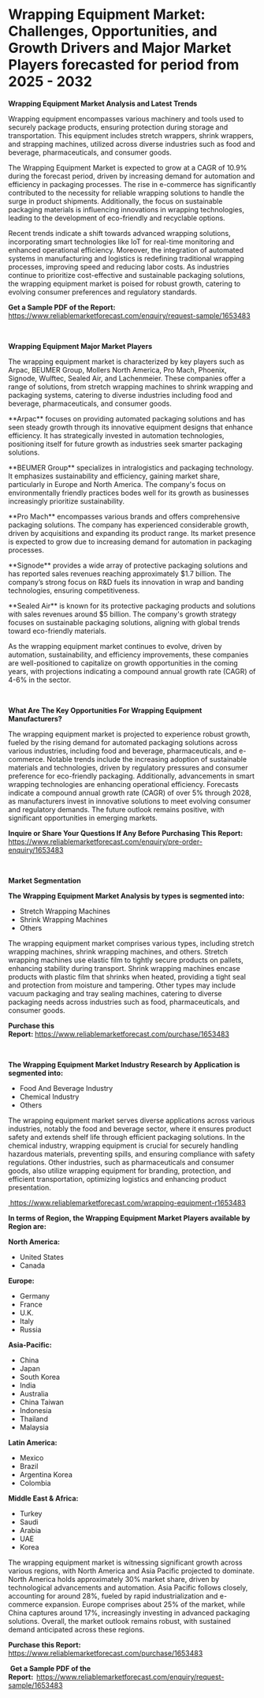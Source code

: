 <p><h1>Wrapping Equipment Market: Challenges, Opportunities, and Growth Drivers and Major Market Players forecasted for period from 2025 - 2032</h1></p><p><strong>Wrapping Equipment Market Analysis and Latest Trends</strong></p>
<p><p>Wrapping equipment encompasses various machinery and tools used to securely package products, ensuring protection during storage and transportation. This equipment includes stretch wrappers, shrink wrappers, and strapping machines, utilized across diverse industries such as food and beverage, pharmaceuticals, and consumer goods.</p><p>The Wrapping Equipment Market is expected to grow at a CAGR of 10.9% during the forecast period, driven by increasing demand for automation and efficiency in packaging processes. The rise in e-commerce has significantly contributed to the necessity for reliable wrapping solutions to handle the surge in product shipments. Additionally, the focus on sustainable packaging materials is influencing innovations in wrapping technologies, leading to the development of eco-friendly and recyclable options.</p><p>Recent trends indicate a shift towards advanced wrapping solutions, incorporating smart technologies like IoT for real-time monitoring and enhanced operational efficiency. Moreover, the integration of automated systems in manufacturing and logistics is redefining traditional wrapping processes, improving speed and reducing labor costs. As industries continue to prioritize cost-effective and sustainable packaging solutions, the wrapping equipment market is poised for robust growth, catering to evolving consumer preferences and regulatory standards.</p></p>
<p><strong>Get a Sample PDF of the Report:&nbsp;</strong> <a href="https://www.reliablemarketforecast.com/enquiry/request-sample/1653483?utm_campaign=2479&utm_medium=2&utm_source=Github&utm_content=ia&utm_term=16042025&utm_id=wrapping-equipment">https://www.reliablemarketforecast.com/enquiry/request-sample/1653483</a></p>
<p>&nbsp;</p>
<p><strong>Wrapping Equipment Major Market Players</strong></p>
<p><p>The wrapping equipment market is characterized by key players such as Arpac, BEUMER Group, Mollers North America, Pro Mach, Phoenix, Signode, Wulftec, Sealed Air, and Lachenmeier. These companies offer a range of solutions, from stretch wrapping machines to shrink wrapping and packaging systems, catering to diverse industries including food and beverage, pharmaceuticals, and consumer goods.</p><p>**Arpac** focuses on providing automated packaging solutions and has seen steady growth through its innovative equipment designs that enhance efficiency. It has strategically invested in automation technologies, positioning itself for future growth as industries seek smarter packaging solutions.</p><p>**BEUMER Group** specializes in intralogistics and packaging technology. It emphasizes sustainability and efficiency, gaining market share, particularly in Europe and North America. The company's focus on environmentally friendly practices bodes well for its growth as businesses increasingly prioritize sustainability.</p><p>**Pro Mach** encompasses various brands and offers comprehensive packaging solutions. The company has experienced considerable growth, driven by acquisitions and expanding its product range. Its market presence is expected to grow due to increasing demand for automation in packaging processes.</p><p>**Signode** provides a wide array of protective packaging solutions and has reported sales revenues reaching approximately $1.7 billion. The company’s strong focus on R&D fuels its innovation in wrap and banding technologies, ensuring competitiveness.</p><p>**Sealed Air** is known for its protective packaging products and solutions with sales revenues around $5 billion. The company's growth strategy focuses on sustainable packaging solutions, aligning with global trends toward eco-friendly materials.</p><p>As the wrapping equipment market continues to evolve, driven by automation, sustainability, and efficiency improvements, these companies are well-positioned to capitalize on growth opportunities in the coming years, with projections indicating a compound annual growth rate (CAGR) of 4-6% in the sector.</p></p>
<p>&nbsp;</p>
<p><strong>What Are The Key Opportunities For Wrapping Equipment Manufacturers?</strong></p>
<p><p>The wrapping equipment market is projected to experience robust growth, fueled by the rising demand for automated packaging solutions across various industries, including food and beverage, pharmaceuticals, and e-commerce. Notable trends include the increasing adoption of sustainable materials and technologies, driven by regulatory pressures and consumer preference for eco-friendly packaging. Additionally, advancements in smart wrapping technologies are enhancing operational efficiency. Forecasts indicate a compound annual growth rate (CAGR) of over 5% through 2028, as manufacturers invest in innovative solutions to meet evolving consumer and regulatory demands. The future outlook remains positive, with significant opportunities in emerging markets.</p></p>
<p><strong>Inquire or Share Your Questions If Any Before Purchasing This Report:</strong> <a href="https://www.reliablemarketforecast.com/enquiry/pre-order-enquiry/1653483?utm_campaign=2479&utm_medium=2&utm_source=Github&utm_content=ia&utm_term=16042025&utm_id=wrapping-equipment">https://www.reliablemarketforecast.com/enquiry/pre-order-enquiry/1653483</a></p>
<p>&nbsp;</p>
<p><strong>Market Segmentation</strong></p>
<p><strong>The Wrapping Equipment Market Analysis by types is segmented into:</strong></p>
<p><ul><li>Stretch Wrapping Machines</li><li>Shrink Wrapping Machines</li><li>Others</li></ul></p>
<p><p>The wrapping equipment market comprises various types, including stretch wrapping machines, shrink wrapping machines, and others. Stretch wrapping machines use elastic film to tightly secure products on pallets, enhancing stability during transport. Shrink wrapping machines encase products with plastic film that shrinks when heated, providing a tight seal and protection from moisture and tampering. Other types may include vacuum packaging and tray sealing machines, catering to diverse packaging needs across industries such as food, pharmaceuticals, and consumer goods.</p></p>
<p><strong>Purchase this Report:&nbsp;</strong><a href="https://www.reliablemarketforecast.com/purchase/1653483?utm_campaign=2479&utm_medium=2&utm_source=Github&utm_content=ia&utm_term=16042025&utm_id=wrapping-equipment">https://www.reliablemarketforecast.com/purchase/1653483</a></p>
<p>&nbsp;</p>
<p><strong>The Wrapping Equipment Market Industry Research by Application is segmented into:</strong></p>
<p><ul><li>Food And Beverage Industry</li><li>Chemical Industry</li><li>Others</li></ul></p>
<p><p>The wrapping equipment market serves diverse applications across various industries, notably the food and beverage sector, where it ensures product safety and extends shelf life through efficient packaging solutions. In the chemical industry, wrapping equipment is crucial for securely handling hazardous materials, preventing spills, and ensuring compliance with safety regulations. Other industries, such as pharmaceuticals and consumer goods, also utilize wrapping equipment for branding, protection, and efficient transportation, optimizing logistics and enhancing product presentation.</p></p>
<p><a href="https://www.reliablemarketforecast.com/wrapping-equipment-r1653483?utm_campaign=2479&utm_medium=2&utm_source=Github&utm_content=ia&utm_term=16042025&utm_id=wrapping-equipment">&nbsp;https://www.reliablemarketforecast.com/wrapping-equipment-r1653483</a></p>
<p><strong>In terms of Region, the Wrapping Equipment Market Players available by Region are:</strong></p>
<p>
    <p> <strong> North America: </strong>
        <ul>
            <li>United States</li>
            <li>Canada</li>
        </ul>
        </p> 
    <p> <strong> Europe: </strong>
        <ul>
            <li>Germany</li>
            <li>France</li>
            <li>U.K.</li>
            <li>Italy</li>
            <li>Russia</li>
        </ul>
        </p> 
    <p> <strong> Asia-Pacific: </strong>
        <ul>
            <li>China</li>
            <li>Japan</li>
            <li>South Korea</li>
            <li>India</li>
            <li>Australia</li>
            <li>China Taiwan</li>
            <li>Indonesia</li>
            <li>Thailand</li>
            <li>Malaysia</li>
        </ul>
        </p> 
    <p> <strong> Latin America: </strong>
        <ul>
            <li>Mexico</li>
            <li>Brazil</li>
            <li>Argentina Korea</li>
            <li>Colombia</li>
        </ul>
        </p> 
    <p> <strong> Middle East & Africa: </strong>
        <ul>
            <li>Turkey</li>
            <li>Saudi</li>
            <li>Arabia</li>
            <li>UAE</li>
            <li>Korea</li>
        </ul>
    </p>
    </p>
<p><p>The wrapping equipment market is witnessing significant growth across various regions, with North America and Asia Pacific projected to dominate. North America holds approximately 30% market share, driven by technological advancements and automation. Asia Pacific follows closely, accounting for around 28%, fueled by rapid industrialization and e-commerce expansion. Europe comprises about 25% of the market, while China captures around 17%, increasingly investing in advanced packaging solutions. Overall, the market outlook remains robust, with sustained demand anticipated across these regions.</p></p>
<p><strong>Purchase this Report: </strong><a href="https://www.reliablemarketforecast.com/purchase/1653483?utm_campaign=2479&utm_medium=2&utm_source=Github&utm_content=ia&utm_term=16042025&utm_id=wrapping-equipment">https://www.reliablemarketforecast.com/purchase/1653483</a></p>
<p>&nbsp;<strong>Get a Sample PDF of the Report:&nbsp;&nbsp;</strong><a href="https://www.reliablemarketforecast.com/enquiry/request-sample/1653483?utm_campaign=2479&utm_medium=2&utm_source=Github&utm_content=ia&utm_term=16042025&utm_id=wrapping-equipment">https://www.reliablemarketforecast.com/enquiry/request-sample/1653483</a></p>
<p><strong></strong></p>
<p><p></p><p></p><p></p></p>